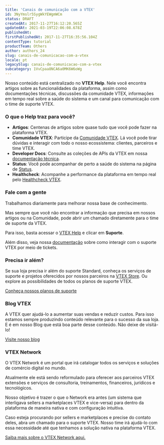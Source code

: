 ```yaml
---
title: 'Canais de comunicação com a VTEX'
id: 3NyYmslr5SygWkYEWgmWCm
status: DRAFT
createdAt: 2017-11-27T16:12:20.565Z
updatedAt: 2021-03-19T22:06:08.678Z
publishedAt: 
firstPublishedAt: 2017-11-27T16:35:56.104Z
contentType: tutorial
productTeam: Others
author: authors_24
slug: canais-de-comunicacao-com-a-vtex
locale: pt
legacySlug: canais-de-comunicacao-com-a-vtex
subcategory: 1VvCpaa8NCA6a0MK6W6oWg
---
```


Nosso conteúdo está centralizado no __VTEX Help__. Nele você encontra artigos sobre as funcionalidades da plataforma, assim como documentações técnicas, discussões da comunidade VTEX, informações em tempo real sobre a saúde do sistema e um canal para comunicação com o time de suporte VTEX.

### O que o Help traz para você?

- __Artigos__: Centenas de artigos sobre quase tudo que você pode fazer na plataforma VTEX. 
- __Comunidade VTEX__: Participe da [Comunidade VTEX](https://community.vtex.com). Lá você pode tirar dúvidas e interagir com todo o nosso ecossistema: clientes, parceiros e time VTEX.
- __Developer Docs__: Consulte as coleções de APIs da VTEX em nossa [documentação técnica](/pt/developer-docs).
- __Status__: Você pode acompanhar de perto a saúde do sistema na página de [Status](http://status.vtex.com/).
- __Healthcheck__: Acompanhe a performance da plataforma em tempo real pelo [Healthcheck VTEX](https://healthcheck.vtex.com).

### Fale com a gente

Trabalhamos diariamente para melhorar nossa base de conhecimento.

Mas sempre que você não encontrar a informação que precisa em nossos artigos ou na Comunidade, pode abrir um chamado diretamente para o time de suporte da VTEX.

Para isso, basta acessar o [VTEX Help](https://help.vtex.com) e clicar em __Suporte__.

Além disso, veja nossa [documentação](/pt/tutorial/abrir-chamados-para-o-suporte-vtex) sobre como interagir com o suporte VTEX por meio de tickets.

### Precisa ir além?

Se sua loja precisa ir além do suporte Standard, conheça os serviços de suporte e projetos oferecidos por nossos parceiros na [VTEX Store](http://store.vtex.com/). Ou explore as possibilidades de todos os planos de suporte VTEX.

[Conheça nossos planos de suporte](/pt/support-plans)

### Blog VTEX

A VTEX quer ajudá-lo a aumentar suas vendas e reduzir custos. Para isso estamos sempre produzindo conteúdo relevante para o sucesso da sua loja. E é em nosso Blog que está boa parte desse conteúdo. Não deixe de visitá-lo!

[Visite nosso blog](https://e-commerce.vtex.com)

### VTEX Network

O VTEX Network é um portal que irá catalogar todos os serviços e soluções de comércio digital no mundo.

Atualmente ele está sendo reformulado para oferecer aos parceiros VTEX extensões e serviços de consultoria, treinamentos, financeiros, jurídicos e tecnológicos.

Nosso objetivo é trazer o que o Network era antes (um sistema que interligava sellers a marketplaces VTEX e vice-versa) para dentro da plataforma de maneira nativa e com configuração intuitiva.

Caso esteja procurando por sellers e marketplaces e precise do contato deles, abra um chamado para o suporte VTEX. Nosso time irá ajudá-lo com essa necessidade até que tenhamos a solução nativa na plataforma VTEX.

[Saiba mais sobre o VTEX Network aqui.](http://network.vtex.com/)
